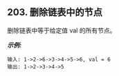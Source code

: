 ##  203. 删除链表中的节点

删除链表中等于给定值 val 的所有节点。

***示例:***

```
输入: 1->2->6->3->4->5->6, val = 6
输出: 1->2->3->4->5
```
